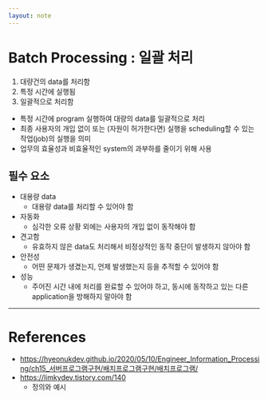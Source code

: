 ```yaml
---
layout: note
---
```


# Batch Processing : 일괄 처리

1. 대량건의 data를 처리함
2. 특정 시간에 실행됨
3. 일괄적으로 처리함
- 특정 시간에 program 실행하여 대량의 data를 일괄적으로 처리
- 최종 사용자의 개입 없이 또는 (자원이 허가한다면) 실행을 scheduling할 수 있는 작업(job)의 실행을 의미
- 업무의 효율성과 비효율적인 system의 과부하를 줄이기 위해 사용

## 필수 요소

- 대용량 data
    - 대용량 data를 처리할 수 있어야 함
- 자동화
    - 심각한 오류 상황 외에는 사용자의 개입 없이 동작해야 함
- 견고함
    - 유효하지 않은 data도 처리해서 비정상적인 동작 중단이 발생하지 않아야 함
- 안전성
    - 어떤 문제가 생겼는지, 언제 발생했는지 등을 추적할 수 있어야 함
- 성능
    - 주어진 시간 내에 처리를 완료할 수 있어야 하고, 동시에 동작하고 있는 다른 application을 방해하지 말아야 함

---

# References

- https://hyeonukdev.github.io/2020/05/10/Engineer_Information_Processing/ch15_서버프로그램구현/배치프로그램구현/배치프로그램/
- https://limkydev.tistory.com/140
    - 정의와 예시
